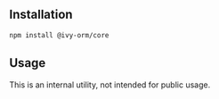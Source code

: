 ## Installation

```bash
npm install @ivy-orm/core
```

## Usage

This is an internal utility, not intended for public usage.
